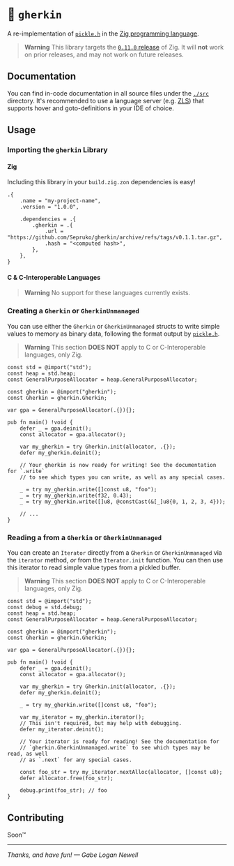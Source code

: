 # 🥒 `gherkin`

A re-implementation of [`pickle.h`][pickle.h] in the
[Zig programming language][zig].

> **Warning**
> This library targets the [`0.11.0` release][zig-target-release] of Zig. It
> will **not** work on prior releases, and may not work on future releases.

## Documentation

You can find in-code documentation in all source files under the [`./src`](src)
directory. It's recommended to use a language server (e.g. [ZLS][gh-zls]) that
supports hover and goto-definitions in your IDE of choice.

## Usage

### Importing the `gherkin` Library

#### Zig

Including this library in your `build.zig.zon` dependencies is easy!

```zon
.{
    .name = "my-project-name",
    .version = "1.0.0",

    .dependencies = .{
        .gherkin = .{
            .url = "https://github.com/Sepruko/gherkin/archive/refs/tags/v0.1.1.tar.gz",
            .hash = "<computed hash>",
        },
    },
}
```

#### C & C-Interoperable Languages

> **Warning**
> No support for these languages currently exists.

### Creating a `Gherkin` or `GherkinUnmanaged`

You can use either the `Gherkin` or `GherkinUnmanaged` structs to write simple
values to memory as binary data, following the format output by
[`pickle.h`][pickle.h].

> **Warning**
> This section **DOES NOT** apply to C or C-Interoperable languages, only Zig.

```zig
const std = @import("std");
const heap = std.heap;
const GeneralPurposeAllocator = heap.GeneralPurposeAllocator;

const gherkin = @import("gherkin");
const Gherkin = gherkin.Gherkin;

var gpa = GeneralPurposeAllocator(.{}){};

pub fn main() !void {
    defer _ = gpa.deinit();
    const allocator = gpa.allocator();

    var my_gherkin = try Gherkin.init(allocator, .{});
    defer my_gherkin.deinit();

    // Your gherkin is now ready for writing! See the documentation for `.write`
    // to see which types you can write, as well as any special cases.

    _ = try my_gherkin.write([]const u8, "foo");
    _ = try my_gherkin.write(f32, 0.43);
    _ = try my_gherkin.write([]u8, @constCast(&[_]u8{0, 1, 2, 3, 4}));

    // ...
}
```

### Reading a from a `Gherkin` or `GherkinUnmanaged`

You can create an `Iterator` directly from a `Gherkin` or `GherkinUnmanaged`
via the `iterator` method, *or* from the `Iterator.init` function. You can then
use this iterator to read simple value types from a pickled buffer.

> **Warning**
> This section **DOES NOT** apply to C or C-Interoperable languages, only Zig.

```zig
const std = @import("std");
const debug = std.debug;
const heap = std.heap;
const GeneralPurposeAllocator = heap.GeneralPurposeAllocator;

const gherkin = @import("gherkin");
const Gherkin = gherkin.Gherkin;

var gpa = GeneralPurposeAllocator(.{}){};

pub fn main() !void {
    defer _ = gpa.deinit();
    const allocator = gpa.allocator();

    var my_gherkin = try Gherkin.init(allocator, .{});
    defer my_gherkin.deinit();

    _ = try my_gherkin.write([]const u8, "foo");

    var my_iterator = my_gherkin.iterator();
    // This isn't required, but may help with debugging.
    defer my_iterator.deinit();

    // Your iterator is ready for reading! See the documentation for
    // `gherkin.GherkinUnmanaged.write` to see which types may be read, as well
    // as `.next` for any special cases.

    const foo_str = try my_iterator.nextAlloc(allocator, []const u8);
    defer allocator.free(foo_str);

    debug.print(foo_str); // foo
}
```

## Contributing

Soon™

---

*Thanks, and have fun! — Gabe Logan Newell*

[gh-zls]: https://github.com/zigtools/zls
[pickle.h]: https://chromium.googlesource.com/chromium/src/+/main/base/pickle.h
[zig]: https://ziglang.org/
[zig-target-release]: https://github.com/ziglang/zig/releases/0.11.0
